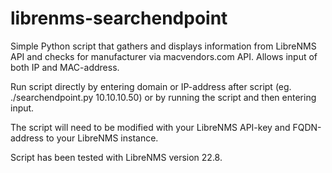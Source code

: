 # librenms-searchendpoint
Simple Python script that gathers and displays information from LibreNMS API and checks for manufacturer via macvendors.com API. 
Allows input of both IP and MAC-address.

Run script directly by entering domain or IP-address after script (eg. ./searchendpoint.py 10.10.10.50) or by running the script and then entering input.

The script will need to be modified with your LibreNMS API-key and FQDN-address to your LibreNMS instance.

Script has been tested with LibreNMS version 22.8.
